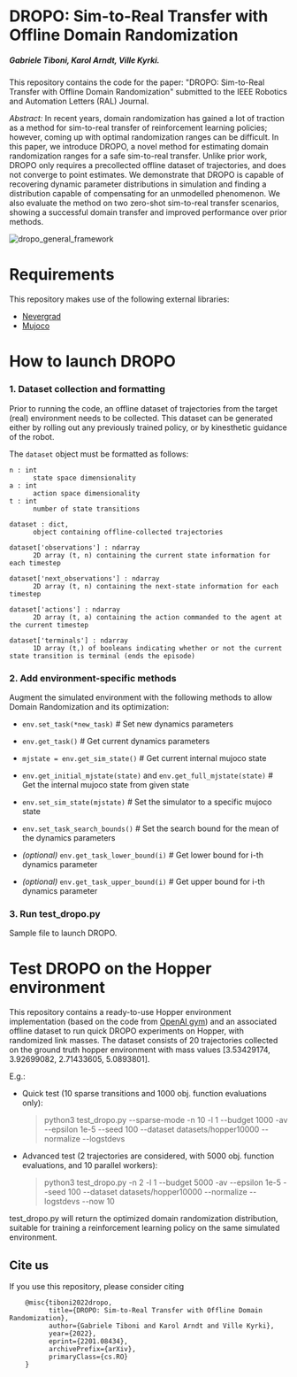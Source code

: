 <!-- # DROPO
Implementation of Domain Randomization Off-Policy Optimization (DROPO) for arbitrary offline datasets. DROPO shortens the reality gap when learning reinforcement learning policies in a sim-to-real setting.
 -->
# DROPO: Sim-to-Real Transfer with Offline Domain Randomization
##### Gabriele Tiboni, Karol Arndt, Ville Kyrki.

This repository contains the code for the paper: "DROPO: Sim-to-Real Transfer with Offline Domain Randomization" submitted to the IEEE Robotics and Automation Letters (RAL) Journal.<!-- , in December 2021. -->

*Abstract:* In recent years, domain randomization has gained a lot of traction as a method for sim-to-real transfer of reinforcement learning policies; however, coming up with optimal randomization ranges can be difficult.
In this paper, we introduce DROPO, a novel method for estimating domain randomization ranges for a safe sim-to-real transfer.
Unlike prior work, DROPO only requires a precollected offline dataset of trajectories, and does not converge to point estimates.
We demonstrate that DROPO is capable of recovering dynamic parameter distributions in simulation and finding a distribution capable of compensating for an unmodelled phenomenon.
We also evaluate the method on two zero-shot sim-to-real transfer scenarios, showing a successful domain transfer and improved performance over prior methods.

![dropo_general_framework](https://www.gabrieletiboni.com/assets/dropo_framework_general.png)

# Requirements

This repository makes use of the following external libraries:
- [Nevergrad](https://github.com/facebookresearch/nevergrad)
- [Mujoco](https://mujoco.org/)

<!-- We additionally provide the requirement (requirements.txt) file. -->


# How to launch DROPO

### 1. Dataset collection and formatting

Prior to running the code, an offline dataset of trajectories from the target (real) environment needs to be collected. This dataset can be generated either by rolling out any previously trained policy, or by kinesthetic guidance of the robot.

The `dataset` object must be formatted as follows:

    n : int
          state space dimensionality
    a : int
          action space dimensionality
    t : int
          number of state transitions

    dataset : dict,
          object containing offline-collected trajectories

    dataset['observations'] : ndarray
          2D array (t, n) containing the current state information for each timestep

    dataset['next_observations'] : ndarray
          2D array (t, n) containing the next-state information for each timestep

    dataset['actions'] : ndarray
          2D array (t, a) containing the action commanded to the agent at the current timestep

    dataset['terminals'] : ndarray
          1D array (t,) of booleans indicating whether or not the current state transition is terminal (ends the episode)

### 2. Add environment-specific methods

Augment the simulated environment with the following methods to allow Domain Randomization and its optimization:
- `env.set_task(*new_task)` # Set new dynamics parameters
- `env.get_task()` # Get current dynamics parameters
- `mjstate = env.get_sim_state()` # Get current internal mujoco state
- `env.get_initial_mjstate(state)` and `env.get_full_mjstate(state)` # Get the internal mujoco state from given state
- `env.set_sim_state(mjstate)` # Set the simulator to a specific mujoco state

- `env.set_task_search_bounds()` # Set the search bound for the mean of the dynamics parameters
- _(optional)_ `env.get_task_lower_bound(i)` # Get lower bound for i-th dynamics parameter
- _(optional)_ `env.get_task_upper_bound(i)` # Get upper bound for i-th dynamics parameter


### 3. Run test_dropo.py

Sample file to launch DROPO.


# Test DROPO on the Hopper environment

This repository contains a ready-to-use Hopper environment implementation (based on the code from [OpenAI gym](https://github.com/openai/gym/tree/master/gym/envs/mujoco)) and an associated offline dataset to run quick DROPO experiments on Hopper, with randomized link masses. The dataset consists of 20 trajectories collected on the ground truth hopper environment with mass values \[3.53429174, 3.92699082, 2.71433605, 5.0893801\].

E.g.:

- Quick test (10 sparse transitions and 1000 obj. function evaluations only):
  > python3 test_dropo.py --sparse-mode -n 10 -l 1 --budget 1000 -av --epsilon 1e-5 --seed 100 --dataset datasets/hopper10000 --normalize --logstdevs

- Advanced test (2 trajectories are considered, with 5000 obj. function evaluations, and 10 parallel workers):
  > python3 test_dropo.py -n 2 -l 1 --budget 5000 -av --epsilon 1e-5 --seed 100 --dataset datasets/hopper10000 --normalize --logstdevs --now 10

test_dropo.py will return the optimized domain randomization distribution, suitable for training a reinforcement learning policy on the same simulated environment.

## Cite us
If you use this repository, please consider citing

        @misc{tiboni2022dropo,
              title={DROPO: Sim-to-Real Transfer with Offline Domain Randomization},
              author={Gabriele Tiboni and Karol Arndt and Ville Kyrki},
              year={2022},
              eprint={2201.08434},
              archivePrefix={arXiv},
              primaryClass={cs.RO}
        }

